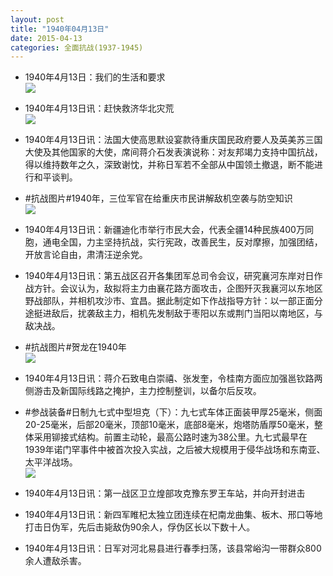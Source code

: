 ```yaml
---
layout: post
title: "1940年04月13日"
date: 2015-04-13
categories: 全面抗战(1937-1945)
---
```


<meta name="referrer" content="no-referrer" />

- 1940年4月13日：我们的生活和要求 <br/><img src="https://ww3.sinaimg.cn/large/aca367d8jw1er4afd57cqj20dw0pvte4.jpg" />

- 1940年4月13日讯：赶快救济华北灾荒 <br/><img src="https://ww4.sinaimg.cn/large/aca367d8jw1er48oro63pj211p0hfgs7.jpg" />

- 1940年4月13日讯：法国大使高思默设宴款待重庆国民政府要人及英美苏三国大使及其他国家的大使，席间蒋介石发表演说称：对友邦竭力支持中国抗战，得以维持数年之久，深致谢忱，并称日军若不全部从中国领土撤退，断不能进行和平谈判。 

- #抗战图片#1940年，三位军官在给重庆市民讲解敌机空袭与防空知识 <br/><img src="https://ww2.sinaimg.cn/large/aca367d8gw1er44me2938j20xu0zkaf0.jpg" />

- 1940年4月13日讯：新疆迪化市举行市民大会，代表全疆14种民族400万同胞，通电全国，力主坚持抗战，实行宪政，改善民生，反对摩擦，加强团结，开放言论自由，肃清汪逆余党。 

- 1940年4月13日讯：第五战区召开各集团军总司令会议，研究襄河东岸对日作战方针。会议认为，敌拟将主力由襄花路方面攻击，企图歼灭我襄河以东地区野战部队，并相机攻沙市、宜昌。据此制定如下作战指导方针：以一部正面分途挺进敌后，扰袭敌主力，相机先发制敌于枣阳以东或荆门当阳以南地区，与敌决战。 

- #抗战图片#贺龙在1940年 <br/><img src="https://ww4.sinaimg.cn/large/aca367d8gw1er3sr89ticj20pa0whaef.jpg" />

- 1940年4月13日讯：蒋介石致电白崇禧、张发奎，令桂南方面应加强邕钦路两侧游击及新国际线路之掩护，主力控制整训，以备尔后反攻。 

- #参战装备#日制九七式中型坦克（下）：九七式车体正面装甲厚25毫米，侧面20-25毫米，后部20毫米，顶部10毫米，底部8毫米，炮塔防盾厚50毫米，整体采用铆接式结构。前置主动轮，最高公路时速为38公里。九七式最早在1939年诺门罕事件中被首次投入实战，之后被大规模用于侵华战场和东南亚、太平洋战场。 <br/><img src="https://ww2.sinaimg.cn/large/aca367d8jw1er3plxhxotj20ce0u90yv.jpg" />

- 1940年4月13日讯：第一战区卫立煌部攻克豫东罗王车站，并向开封进击 

- 1940年4月13日讯：新四军睢杞太独立团连续在杞南龙曲集、板木、邢口等地打击日伪军，先后击毙敌伪90余人，俘伪区长以下数十人。 

- 1940年4月13日讯：日军对河北易县进行春季扫荡，该县常峪沟一带群众800余人遭敌杀害。 

